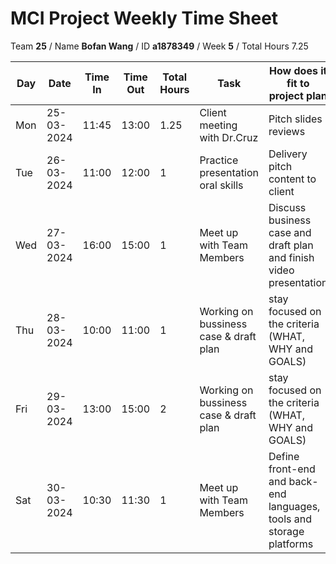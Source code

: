 # MCI Project Weekly Time Sheet

Team **25** / Name **Bofan Wang** / ID **a1878349** / Week **5** / Total Hours 7.25

| Day | Date       | Time In | Time Out | Total Hours | Task | How does it fit to project plan | Outcome/Next action |
| --- | ---------- | ------- | -------- | ----------- | ---- | ------------------------------- | ------------------- |
| Mon | 25-03-2024 | 11:45   | 13:00    | 1.25        | Client meeting with Dr.Cruz| Pitch slides reviews| submit pitch slides|
| Tue | 26-03-2024 | 11:00   | 12:00    | 1           | Practice presentation oral skills| Delivery pitch content to client | Start recording|
| Wed | 27-03-2024 | 16:00   | 15:00    | 1           | Meet up with Team Members | Discuss business case and draft plan and finish video presentation | submit video|
| Thu | 28-03-2024 | 10:00   | 11:00    | 1           | Working on bussiness case & draft plan| stay focused on the criteria (WHAT, WHY and GOALS)| Continue preparing bussiness case & draft plan|
| Fri | 29-03-2024 | 13:00   | 15:00    | 2           | Working on bussiness case & draft plan| stay focused on the criteria (WHAT, WHY and GOALS)| Submit bussiness case & draft plan
| Sat | 30-03-2024 | 10:30   | 11:30    | 1           | Meet up with Team Members| Define front-end and back-end languages, tools and storage platforms | Getting start with node.js


